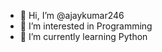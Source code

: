 - 👋 Hi, I’m @ajaykumar246
- 👀 I’m interested in Programming
- 🌱 I’m currently learning Python

<!---
ajaykumar246/ajaykumar246 is a ✨ special ✨ repository because its `README.md` (this file) appears on your GitHub profile.
You can click the Preview link to take a look at your changes.
--->
